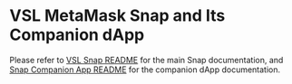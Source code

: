 # VSL MetaMask Snap and Its Companion dApp

Please refer to [VSL Snap README](./packages/snap/README.md) for the main Snap documentation, and [Snap Companion App README](./packages/snap-companion-app/README.md) for the companion dApp documentation.